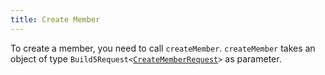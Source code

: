 ```yaml
---
title: Create Member
---
```


To create a member, you need to call `createMember`.
`createMember` takes an object of type `Build5Request<`[`CreateMemberRequest`](../../../../search-post/interfaces/CreateMemberRequest.md)`>` as parameter.


```tsx file=../../../../../../packages/sdk/examples/member/create.ts#L6-L12
```
